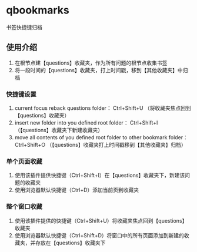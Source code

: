# qbookmarks
书签快捷键归档
## 使用介绍
1. 在根节点建【questions】收藏夹，作为所有问题的根节点收集书签
2. 将一段时间的【questions】收藏夹，打上时间戳，移到【其他收藏夹】中归档

### 快捷键设置
1. current focus reback questions folder：                                  Ctrl+Shift+U （将收藏夹焦点回到【questions】收藏夹）
2. insert new folder into you defined root folder：                         Ctrl+Shift+I （【questions】收藏夹下新建收藏夹）
3. move all contents of you defined root folder to other bookmark folder：  Ctrl+Shift+O （【questions】收藏夹打上时间戳移到【其他收藏夹】归档）

### 单个页面收藏
1. 使用该插件提供快捷键（Ctrl+Shift+I）在【questions】收藏夹下，新建该问题的收藏夹
2. 使用浏览器默认快捷键（Ctrl+D）添加当前页到收藏夹

### 整个窗口收藏
1. 使用该插件提供的快捷键（Ctrl+Shift+U）将收藏夹焦点回到【questions】收藏夹
2. 使用浏览器默认快捷键（Ctrl+Shift+D）将窗口中的所有页面添加到新建的收藏夹，并存放在【questions】收藏夹下
